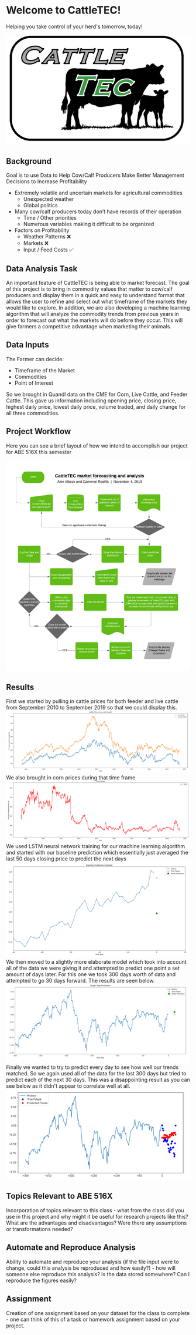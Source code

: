 # Welcome to CattleTEC!


Helping you take control of your herd's tomorrow, today!

![CattleTEC](CattleTEC-PNG.png "CattleTEC Logo")

## Background
Goal is to use Data to Help Cow/Calf Producers Make Better Management Decisions to Increase Profitability

* Extremely volatile and uncertain markets for agricultural commodities
  * Unexpected weather
  * Global politics
* Many cow/calf producers today don’t have records of their operation
  * Time / Other priorities
  * Numerous variables making it difficult to be organized
* Factors on Profitability
  * Weather Patterns  :x:
  * Markets :x:
  * Input / Feed Costs  :white_check_mark:

## Data Analysis Task
An important feature of CattleTEC is being able to market forecast. The goal of this project is to bring in commodity values that matter to cow/calf producers and display them in a quick and easy to understand format that allows the user to refine and select out what timeframe of the markets they would like to explore. In addition, we are also developing a machine learning algorithm that will analyze the commodity trends from previous years in order to forecast out what the markets will do before they occur. This will  give farmers a competitive advantage when marketing their animals.

## Data Inputs
The Farmer can decide:
* Timeframe of the Market
* Commodities
* Point of Interest

So we brought in Quandl data on the CME for Corn, Live Cattle, and Feeder Cattle. This gave us information including opening price, closing price, highest daily price, lowest daily price, volume traded, and daily change for all three commodities. 


## Project Workflow
Here you can see a brief layout of how we intend
to accomplish our project for ABE 516X this semester


![Project Workflow](516-Project.png "WorkFlow")

## Results
First we started by pulling in cattle prices for both feeder and live cattle from September 2010 to September 2019 so that we could display this.
![Cattle Prices](CattlePrices.png "Cattle Prices")
We also brought in corn prices during that time frame
![Corn Prices](CornPrices.png "Corn Prices")
We used LSTM neural network training for our machine learning algorithm and started with our baseline prediction which essentially just averaged the last 50 days closing price to predict the next days
![Baseline Predictions](BaselinePrediction.png "Baseline Predictions")
We then moved to a slightly more elaborate model which took into account all of the data we were giving it and attempted to predict one point a set amount of days later. For this one we took 300 days worth of data and attempted to go 30 days forward. The results are seen below.
![Single Step Predictions](SingleStepPredictions.png "Single Step Predictions")
Finally we wanted to try to predict every day to see how well our trends matched. So we again used all of the data for the last 300 days but tried to predict each of the next 30 days. This was a disappointing result as you can see below as it didn't appear to correlate well at all.
![Multi Step Predictions](MultiStepPredicitons.png "Multi Step Predictions")

## Topics Relevant to ABE 516X 
Incorporation of topics relevant to this class  - what from the class did you use in this project and why might it be useful for research projects like this?  What are the advantages and disadvantages?  Were there any assumptions or transformations needed?



## Automate and Reproduce Analysis
Ability to automate and reproduce your analysis (if the file input were to change, could this analysis be reproduced and how easily?)  - how will someone else reproduce this analysis?  Is the data stored somewhere?  Can I reproduce the figures easily?



## Assignment
Creation of one assignment based on your dataset for the class to complete - one can think of this of a task or homework assignment based on your project.



